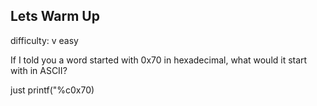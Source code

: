 ## Lets Warm Up

difficulty: v easy

If I told you a word started with 0x70 in hexadecimal, what would it start with in ASCII?

just printf("%c0x70)
